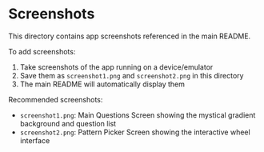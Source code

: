 # Screenshots

This directory contains app screenshots referenced in the main README.

To add screenshots:
1. Take screenshots of the app running on a device/emulator
2. Save them as `screenshot1.png` and `screenshot2.png` in this directory
3. The main README will automatically display them

Recommended screenshots:
- `screenshot1.png`: Main Questions Screen showing the mystical gradient background and question list
- `screenshot2.png`: Pattern Picker Screen showing the interactive wheel interface
